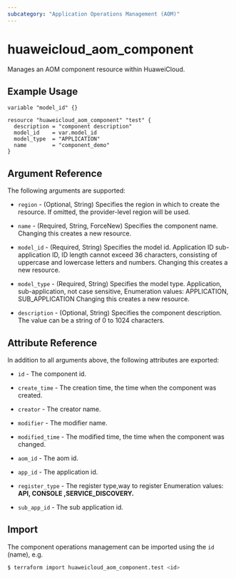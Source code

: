 ```yaml
---
subcategory: "Application Operations Management (AOM)"
---
```


# huaweicloud_aom_component

Manages an AOM component resource within HuaweiCloud.

## Example Usage

```hcl
variable "model_id" {}

resource "huaweicloud_aom_component" "test" {
  description = "component description"
  model_id    = var.model_id
  model_type  = "APPLICATION"
  name        = "component_demo"
}
```

## Argument Reference

The following arguments are supported:

* `region` - (Optional, String) Specifies the region in which to create the resource.
  If omitted, the provider-level region will be used.

* `name` - (Required, String, ForceNew) Specifies the component name.
  Changing this creates a new resource.

* `model_id` - (Required, String) Specifies the model id. Application ID
  sub-application ID, ID length cannot exceed 36 characters, 
  consisting of uppercase and lowercase letters and numbers.
  Changing this creates a new resource.

* `model_type` - (Required, String) Specifies the model type. Application, sub-application,
  not case sensitive, Enumeration values: APPLICATION, SUB_APPLICATION
  Changing this creates a new resource.

* `description` - (Optional, String) Specifies the component description.
  The value can be a string of 0 to 1024 characters.

## Attribute Reference

In addition to all arguments above, the following attributes are exported:

* `id` - The component id.

* `create_time` - The creation time, the time when the component was created.

* `creator` - The creator name.

* `modifier` - The modifier name.

* `modified_time` - The modified time, the time when the component was changed.

* `aom_id` - The aom id.

* `app_id` - The application id.

* `register_type` - The register type,way to register
  Enumeration values: **API, CONSOLE ,SERVICE_DISCOVERY.**

* `sub_app_id` - The sub application id.

## Import

The component operations management can be imported using the `id` (name), e.g.

```bash
$ terraform import huaweicloud_aom_component.test <id>
```
